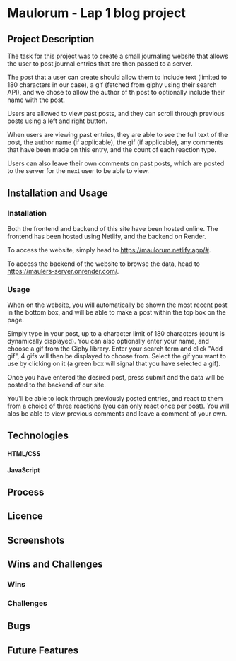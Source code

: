 # Maulorum - Lap 1 blog project

## Project Description
The task for this project was to create a small journaling website that allows the user to post journal entries that are then passed to a server.

The post that a user can create should allow them to include text (limited to 180 characters in our case), a gif (fetched from giphy using their search API), and we chose to allow the author of th post to optionally include their name with the post.

Users are allowed to view past posts, and they can scroll through previous posts using a left and right button.

When users are viewing past entries, they are able to see the full text of the post, the author name (if applicable), the gif (if applicable), any comments that have been made on this entry, and the count of each reaction type. 

Users can also leave their own comments on past posts, which are posted to the server for the next user to be able to view.


## Installation and Usage
### Installation
Both the frontend and backend of this site have been hosted online. The frontend has been hosted using Netlify, and the backend on Render.

To access the website, simply head to https://maulorum.netlify.app/#.

To access the backend of the website to browse the data, head to https://maulers-server.onrender.com/.

### Usage
When on the website, you will automatically be shown the most recent post in the bottom box, and will be able to make a post within the top box on the page.

Simply type in your post, up to a character limit of 180 characters (count is dynamically displayed). You can also optionally enter your name, and choose a gif from the Giphy library. Enter your search term and click "Add gif", 4 gifs will then be displayed to choose from. Select the gif you want to use by clicking on it (a green box will signal that you have selected a gif).

Once you have entered the desired post, press submit and the data will be posted to the backend of our site.

You'll be able to look through previously posted entries, and react to them from a choice of three reactions (you can only react once per post). You will alos be able to view previous comments and leave a comment of your own.

## Technologies
#### HTML/CSS

#### JavaScript

## Process

## Licence

## Screenshots

## Wins and Challenges
### Wins

### Challenges

## Bugs

## Future Features